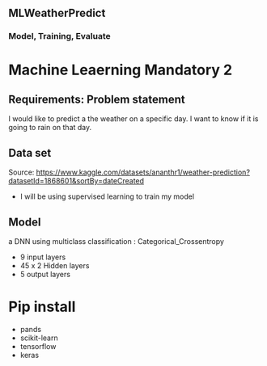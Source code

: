 ## MLWeatherPredict
### Model, Training, Evaluate

# Machine Leaerning Mandatory 2
## Requirements: Problem statement
I would like to predict a the weather on a specific day. I want to know if it is going to rain on that day.

## Data set
Source: https://www.kaggle.com/datasets/ananthr1/weather-prediction?datasetId=1868601&sortBy=dateCreated

- I will be using supervised learning to train my model

## Model 
a DNN using multiclass classification : Categorical_Crossentropy
- 9 input layers
- 45 x 2 Hidden layers
- 5 output layers

# Pip install
- pands
- scikit-learn
- tensorflow
- keras